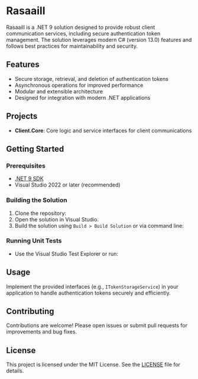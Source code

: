 # Rasaaill

Rasaaill is a .NET 9 solution designed to provide robust client communication services, including secure authentication token management. The solution leverages modern C# (version 13.0) features and follows best practices for maintainability and security.

## Features

- Secure storage, retrieval, and deletion of authentication tokens
- Asynchronous operations for improved performance
- Modular and extensible architecture
- Designed for integration with modern .NET applications

## Projects

- **Client.Core**: Core logic and service interfaces for client communications

## Getting Started

### Prerequisites

- [.NET 9 SDK](https://dotnet.microsoft.com/download/dotnet/9.0)
- Visual Studio 2022 or later (recommended)

### Building the Solution

1. Clone the repository:
2. Open the solution in Visual Studio.
3. Build the solution using `Build > Build Solution` or via command line:
### Running Unit Tests

- Use the Visual Studio Test Explorer or run:
## Usage

Implement the provided interfaces (e.g., `ITokenStorageService`) in your application to handle authentication tokens securely and efficiently.

## Contributing

Contributions are welcome! Please open issues or submit pull requests for improvements and bug fixes.

## License

This project is licensed under the MIT License. See the [LICENSE](LICENSE) file for details.
